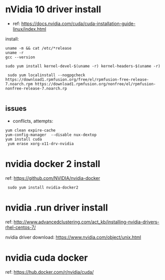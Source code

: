 # nVidia 10 driver install

 - ref: https://docs.nvidia.com/cuda/cuda-installation-guide-linux/index.html
 
 install:
 ```
 uname -m && cat /etc/*release
 uname -r
 gcc --version

 sudo yum install kernel-devel-$(uname -r) kernel-headers-$(uname -r)
 
  sudo yum localinstall --nogpgcheck https://download1.rpmfusion.org/free/el/rpmfusion-free-release-7.noarch.rpm https://download1.rpmfusion.org/nonfree/el/rpmfusion-nonfree-release-7.noarch.rp
  
 
 ```
 
 ## issues
- conflicts,  attempts:
 ``` 
 yum clean expire-cache
 yum-config-manager  --disable nux-dextop 
 yum install cuda
  yum erase xorg-x11-drv-nvidia
 
 ```
 
 # nvidia docker 2 install
 
 ref: https://github.com/NVIDIA/nvidia-docker
 
 ```
  sudo yum install nvidia-docker2
 ```
 
 # nvidia .run driver install
 
 ref: http://www.advancedclustering.com/act_kb/installing-nvidia-drivers-rhel-centos-7/
 
 nvidia driver download:
 https://www.nvidia.com/object/unix.html
 
 # nvidia cuda docker
 
 ref: https://hub.docker.com/r/nvidia/cuda/
 
 
